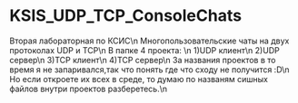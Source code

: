# KSIS_UDP_TCP_ConsoleChats
Вторая лабораторная по КСИС\n
Многопользовательские чаты на двух протоколах UDP и TCP\n
В папке 4 проекта: \n
1)UDP клиент\n
2)UDP сервер\n
3)TCP клиент\n
4)TCP сервер\n
За названия проектов в то время я не запаривался,так что понять где что сходу не получится :D\n
Но если откроете их всех в среде, то думаю по названям сишных файлов внутри проектов разберетесь.\n



